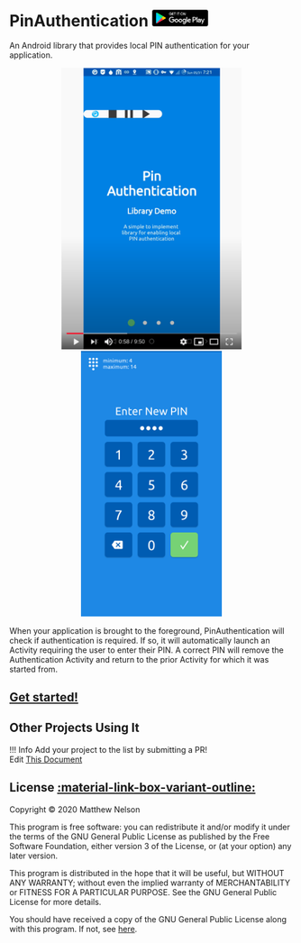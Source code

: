 # PinAuthentication <a href="https://play.google.com/store/apps/details?id=io.matthewnelson.pin_authentication_demo" target="_blank"><img src="assets/play_store/google_play_badge.png" width="100"/></a>
An Android library that provides local PIN authentication for your application.

<p align="center">
<a href="https://www.youtube.com/watch?v=wBFvTAmbGKo" target="_blank"><img src="assets/vid_screenshot.png" width="320"/></a> <img src="assets/play_store/screenshot_new_pin.png" width="250" />
</p>

When your application is brought to the foreground, PinAuthentication will
check if authentication is required. If so, it will automatically launch an Activity
requiring the user to enter their PIN. A correct PIN will remove the Authentication
Activity and return to the prior Activity for which it was started from.

## [Get started!](get_started.md)

## Other Projects Using It
<!-- Example (copy between the brackets [] below): -->
<!-- [- <a href="https://your.project.website.com" target="_blank">Your Project's Name</a>] -->

!!! Info
    Add your project to the list by submitting a PR!  
    Edit <a href="https://github.com/05nelsonm/pin-authentication/blob/master/docs/index.md" target="_blank">This Document</a>

## License <a href="https://github.com/05nelsonm/pin-authentication/blob/master/LICENSE" target="_blank">:material-link-box-variant-outline:</a>

Copyright &copy; 2020  Matthew Nelson

This program is free software: you can redistribute it and/or modify
it under the terms of the GNU General Public License as published by
the Free Software Foundation, either version 3 of the License, or
(at your option) any later version.

This program is distributed in the hope that it will be useful,
but WITHOUT ANY WARRANTY; without even the implied warranty of
MERCHANTABILITY or FITNESS FOR A PARTICULAR PURPOSE.  See the
GNU General Public License for more details.

You should have received a copy of the GNU General Public License along
with this program.  If not, see <a href="https://www.gnu.org/licenses/gpl-3.0.html" target="_blank">here</a>.

